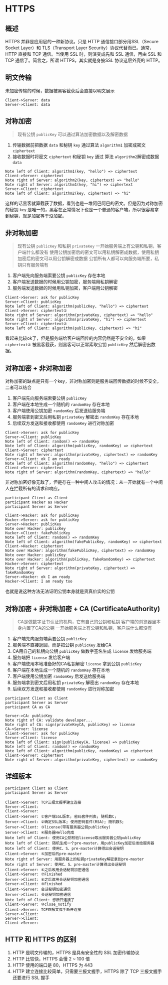# HTTPS

## 概述

HTTPS 并非是应用层的一种新协议。只是 HTTP 通信接口部分用SSL（Secure Socket Layer）和 TLS（Transport Layer Security）协议代替而已。通常，HTTP 直接和 TCP 通信。当使用 SSL 时，则演变成先和 SSL 通信，再由 SSL 和 TCP 通信了。简言之，所谓 HTTPS，其实就是身披SSL 协议这层外壳的 HTTP。

## 明文传输

未加密传输的时候，数据被黑客截获后会直接以明文展示

```sequence
Client->Server: data
Server->Client: data
```

## 对称加密

>现有公钥 `publicKey` 可以通过算法加密数据以及解密数据
1. 传输数据前把数据 `data` 和秘钥 `key` 通过算法 `algorithm1` 加密成密文 `ciphertext`
2. 接收数据时将密文 `ciphertext` 和秘钥 `key` 通过 算法 `algorithm2`解密成数据 `data`


```sequence
Note left of Client: algorithm1(key, "hello") => ciphertext
Client->Server: ciphertext
Note right of Server: algorithm2(key, ciphertext) => "hello"
Note right of Server: algorithm1(key, "hi") => ciphertext
Server->Client: ciphertext
Note left of Client: algorithm2(key, ciphertext) => "hi"
```

这样的话黑客就算截获了数据，看到也是一堆阿巴阿巴的密文。但是因为对称加密的秘钥 `key` 是唯一的，黑客在正常情况下也是一个普通的客户端，所以很容易拿到秘钥，就是加密等于没加密。

## 非对称加密

> 现有公钥 `publicKey` 和私钥 `privateKey`
一开始服务端上有公钥和私钥，客户端什么都没有
使用公钥加密后的密文可以用私钥解密成数据，使用私钥加密后的密文可以用公钥解密成数据
公钥所有人都可以向服务端所要，私钥只有服务端有

1. 客户端先向服务端索要公钥 `publicKey` 存在本地
2. 客户端发送数据的时候用公钥加密，服务端用私钥解密
3. 服务端发送数据的时候用私钥加密，客户端用公钥解密

```sequence
Client->Server: ask for publicKey
Server->Client: publicKey
Note left of Client: algorithm(publicKey, "hello") => ciphertext
Client->Server: ciphertext①
Note right of Server: algorithm(privateKey, ciphertext) => "hello"
Note right of Server: algorithm(privateKey, "hi") => ciphertext
Server->Client: ciphertext②
Note left of Client: algorithm(publicKey, ciphertext) => "hi"
```

看起来比较ok了，但是服务端给客户端回传的内容仍然是不安全的，如果 `ciphertext②` 被黑客截获，则黑客可以正常索取公钥 `publicKey` 然后解密出数据。

## 对称加密 + 非对称加密

对称加密的缺点是只有一个key，非对称加密则是服务端回传数据的时候不安全，二者可以结合

1. 客户端先向服务端索要公钥 `publicKey`
2. 客户端在本地生成一个随机的 `randomKey` 存在本地
3. 客户端使用公钥加密 `randomKey` 后发送给服务端
4. 服务端拿到密文后用私钥 `privateKey` 解密出 `randomKey` 存在本地
5. 后续双方发送和接收都使用 `randomKey` 进行对称加密

```sequence
Client->Server: ask for publicKey
Server->Client: publicKey
Note left of Client: random() => randomKey
Note left of Client: algorithm(publicKey, randomKey) => ciphertext
Client->Server: ciphertext
Note right of Server: algorithm(privateKey, ciphertext) => randomKey
Server->Client: ok I am ready
Note left of Client: algorithm(randomKey, "hello") => ciphertext
Client->Server: ciphertext
Note right of Server: algorithm(randomKey, ciphertext) => "hello"
```

非对称加密好像无敌了，但是存在一种中间人攻击的情况：从一开始就有一个中间人在拦截所有的请求和响应。

```sequence
participant Client as Client
participant Hacker as Hacker
participant Server as Server

Client->Hacker: ask for publicKey
Hacker->Server: ask for publicKey
Server->Hacker: publicKey
Note over Hacker: publicKey
Hacker->Client: fakePublicKey
Note left of Client: random() => randomKey
Note left of Client: algorithm(fakePublicKey, randomKey) => ciphertext
Client->Hacker: ciphertext
Note over Hacker: algorithm(fakePublicKey, ciphertext) => randomKey
Note over Hacker: publicKey
Note over Hacker: algorithm(publicKey, fakeRandomKey) => ciphertext
Hacker->Server: ciphertext
Note right of Server: algorithm(privateKey, ciphertext) => fakeRandomKey
Server->Hacker: ok I am ready
Hacker->Client: I am ready too
```

也就是说这种方法无法证明公钥本身就是货真价实的公钥

## 对称加密 + 非对称加密 + CA (CertificateAuthority)

>CA是做数字证书认证的机构，它有自己的公钥和私钥
客户端的浏览器里本身内置了CA的公钥
一开始服务端上有公钥和私钥，客户端什么都没有

1. 客户端先向服务端索要公钥 `publicKey`
2. 服务端不直接返回，而是把公钥 `publicKey` 发给CA
3. CA用自己的私钥向公钥 `publicKey` 做数字签名生成 `license` 发给服务端
4. 服务端把 `license` 发给客户端
5. 客户端使用本地准备好的CA私钥解密 `license` 拿到公钥 `publicKey`
6. 客户端在本地生成一个随机的 `randomKey` 存在本地
7. 客户端使用公钥加密 `randomKey` 后发送给服务端
8. 服务端拿到密文后用私钥 `privateKey` 解密出 `randomKey` 存在本地
9. 后续双方发送和接收都使用 `randomKey` 进行对称加密

```sequence
participant Client as Client
participant Server as Server
participant CA as CA

Server->CA: publicKey
Note right of CA: validate developer...
Note right of CA: sign(privateKeyCA, publicKey) => license
CA->Server: license
Client->Server: ask for publicKey
Server->Client: license
Note left of Client: sign(publicKeyCA, license) => publicKey
Note left of Client: random() => randomKey
Note left of Client: algorithm(publicKey, randomKey) => ciphertext
Client->Server: ciphertext
Note right of Server: algorithm(privateKey, ciphertext) => randomKey
```

## 详细版本

```sequence
participant Client as Client
participant Server as Server

Client->Server: TCP三报文握手建立连接
Server->Client: 
Client->Server: 
Client->Server: ①客户端SSL版本; 密码套件列表; 随机数C;
Server->Client: ②确定SSL版本; 使用密码套件(RSA); 随机数S;
Server->Client: ③license(带有服务器公钥publicKey)
Server->Client: ④服务器Hello完成
Note left of Client: 使用CA公钥校验license取出服务器公钥publicKey
Note left of Client: 随机生成一个pre-master，用publicKey加密后发给服务器
Note left of Client: 使用C、S、pre-master计算得出会话秘钥
Client->Server: ⑤加密后的pre-master
Note right of Server: 用服务器上的私钥privateKey解密拿到pre-master
Note right of Server: 使用C、S、pre-master计算得出会话秘钥
Client->Server: ⑥之后改用会话秘钥加密通信
Client->Server: ⑦Finished
Server->Client: ⑧之后改用会话秘钥加密通信
Server->Client: ⑨Finished
Client->Server: 会话秘钥加密通信
Server->Client: 会话秘钥加密通信
Note left of Client: 想断开连接了
Client->Server: ⑩close_notify
Client->Server: TCP四报文挥手断开连接
Server->Client: 
Server->Client: 
Client->Server: 
```

## HTTP 和 HTTPS 的区别

1. HTTP 是明文传输的，HTTPS 是具有安全性的 SSL 加密传输协议
2. HTTP 比较快，HTTPS 会慢 2 ~ 100 倍
3. HTTP 使用的端口是 80，HTTPS 为 443
4. HTTP 建立连接比较简单，只需要三报文握手，HTTPS 除了 TCP 三报文握手还要进行 SSL 握手
